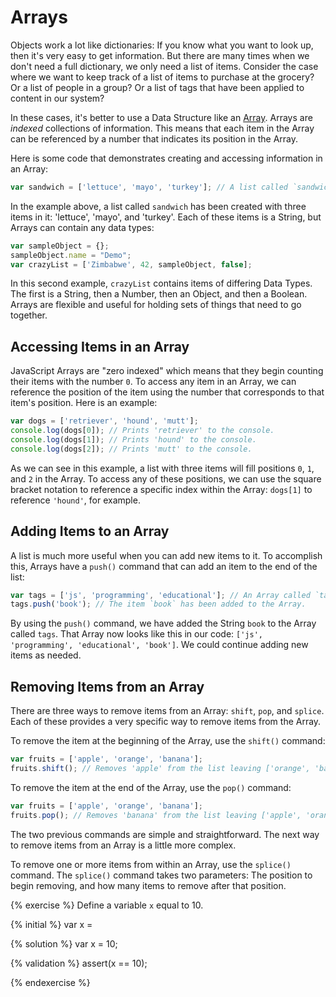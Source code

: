 # Arrays

Objects work a lot like dictionaries: If you know what you want to look up, then it's very easy to get information. But there are many times when we don't need a full dictionary, we only need a list of items. Consider the case where we want to keep track of a list of items to purchase at the grocery? Or a list of people in a group? Or a list of tags that have been applied to content in our system?

In these cases, it's better to use a Data Structure like an [Array](https://developer.mozilla.org/en-US/docs/Web/JavaScript/Reference/Global_Objects/Array). Arrays are _indexed_ collections of information. This means that each item in the Array can be referenced by a number that indicates its position in the Array.

Here is some code that demonstrates creating and accessing information in an Array:

```js
var sandwich = ['lettuce', 'mayo', 'turkey']; // A list called `sandwich` has been created with three items in it.
```
In the example above, a list called `sandwich` has been created with three items in it: 'lettuce', 'mayo', and 'turkey'. Each of these items is a String, but Arrays can contain any data types:

 ```js
 var sampleObject = {};
 sampleObject.name = "Demo";
 var crazyList = ['Zimbabwe', 42, sampleObject, false];
 ```
In this second example, `crazyList` contains items of differing Data Types. The first is a String, then a Number, then an Object, and then a Boolean. Arrays are flexible and useful for holding sets of things that need to go together.

## Accessing Items in an Array
JavaScript Arrays are "zero indexed" which means that they begin counting their items with the number `0`. To access any item in an Array, we can reference the position of the item using the number that corresponds to that item's position. Here is an example:

```js
var dogs = ['retriever', 'hound', 'mutt'];
console.log(dogs[0]); // Prints 'retriever' to the console.
console.log(dogs[1]); // Prints 'hound' to the console.
console.log(dogs[2]); // Prints 'mutt' to the console.
```
As we can see in this example, a list with three items will fill positions `0`, `1`, and `2` in the Array. To access any of these positions, we can use the square bracket notation to reference a specific index within the Array: `dogs[1]` to reference `'hound'`, for example.

## Adding Items to an Array

A list is much more useful when you can add new items to it. To accomplish this, Arrays have a `push()` command that can add an item to the end of the list:

```js
var tags = ['js', 'programming', 'educational']; // An Array called `tags` is created with three items.
tags.push('book'); // The item `book` has been added to the Array.
```
By using the `push()` command, we have added the String `book` to the Array called `tags`. That Array now looks like this in our code: `['js', 'programming', 'educational', 'book']`. We could continue adding new items as needed.

## Removing Items from an Array

There are three ways to remove items from an Array: `shift`, `pop`, and `splice`. Each of these provides a very specific way to remove items from the Array.

To remove the item at the beginning of the Array, use the `shift()` command:

```js
var fruits = ['apple', 'orange', 'banana']; 
fruits.shift(); // Removes 'apple' from the list leaving ['orange', 'banana'].
```

To remove the item at the end of the Array, use the `pop()` command:

```js
var fruits = ['apple', 'orange', 'banana']; 
fruits.pop(); // Removes 'banana' from the list leaving ['apple', 'orange'].
```

The two previous commands are simple and straightforward. The next way to remove items from an Array is a little more complex. 

To remove one or more items from within an Array, use the `splice()` command. The `splice()` command takes two parameters: The position to begin removing, and how many items to remove after that position.


{% exercise %}
Define a variable `x` equal to 10.

{% initial %}
var x =

{% solution %}
var x = 10;

{% validation %}
assert(x == 10);

{% endexercise %}

